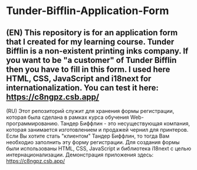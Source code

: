# Tunder-Bifflin-Application-Form
(EN)
This repository is for an application form that I created for my learning course. Tunder Bifflin is a non-existent printing inks company. If you want to be "a customer" of Tunder Bifflin then you have to fill in this form. I used here HTML, CSS, JavaScript and i18next for internationalization.
You can test it here: https://c8ngpz.csb.app/
-----
(RU) 
Этот репозиторий служит для хранения формы регистрации, которая была сделана в рамках курса обучения Web-программированию. Тандер Биффлин - это несуществующая компания, которая занимается изготовлением и продажей чернил для принтеров. Если Вы хотите стать "клиентом" Тандер Биффлин, то тогда Вам необходио заполнить эту форму регистрации. Для создания формы были использованы HTML, CSS, JavaScript и библиотека i18next с целью интернационализации.
Демонстрация приложения здесь: https://c8ngpz.csb.app/
